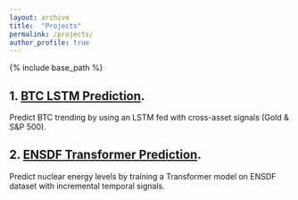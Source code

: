 ```yaml
---
layout: archive
title:  "Projects"
permalink: /projects/
author_profile: true
---
```


{% include base_path %}

## 1. [BTC LSTM Prediction](/files/1st.html).
Predict BTC trending by using an LSTM fed with cross-asset signals (Gold & S&P 500).

## 2. [ENSDF Transformer Prediction](/files/1st.html).
Predict nuclear energy levels by training a Transformer model on ENSDF dataset with incremental temporal signals.
